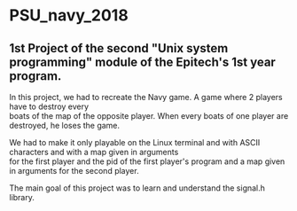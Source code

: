 # PSU_navy_2018

## 1st Project of the second "Unix system programming" module of the Epitech's 1st year program.

In this project, we had to recreate the Navy game. A game where 2 players have to destroy every </br>
boats of the map of the opposite player. When every boats of one player are destroyed, he loses the game.

We had to make it only playable on the Linux terminal and with ASCII characters and with a map given in arguments </br>
for the first player and the pid of the first player's program and a map given in arguments for the second player.

The main goal of this project was to learn and understand the signal.h library.
